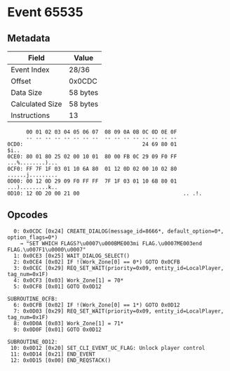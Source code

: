 # Event 65535

## Metadata

| Field           | Value    |
|-----------------|----------|
| Event Index     | 28/36    |
| Offset          | 0x0CDC   |
| Data Size       | 58 bytes |
| Calculated Size | 58 bytes |
| Instructions    | 13       |

```
      00 01 02 03 04 05 06 07  08 09 0A 0B 0C 0D 0E 0F
      -- -- -- -- -- -- -- --  -- -- -- -- -- -- -- --
0CD0:                                      24 69 80 01              $i..
0CE0: 80 01 80 25 02 00 10 01  80 00 FB 0C 29 09 F0 FF  ...%........)...
0CF0: FF 7F 1F 03 01 10 6A 80  01 12 0D 02 00 10 02 80  ......j.........
0D00: 00 12 0D 29 09 F0 FF FF  7F 1F 03 01 10 6B 80 01  ...).........k..
0D10: 12 0D 20 00 21 00                                 .. .!.          
```

## Opcodes

```
  0: 0x0CDC [0x24] CREATE_DIALOG(message_id=8666*, default_option=0*, option_flags=0*)
    → "SET WHICH FLAGS?\u0007\u000BME003mi FLAG.\u0007ME003end FLAG.\u007F1\u0000\u0007"
  1: 0x0CE3 [0x25] WAIT_DIALOG_SELECT()
  2: 0x0CE4 [0x02] IF !(Work_Zone[0] == 0*) GOTO 0x0CFB
  3: 0x0CEC [0x29] REQ_SET_WAIT(priority=0x09, entity_id=LocalPlayer, tag_num=0x1F)
  4: 0x0CF3 [0x03] Work_Zone[1] = 70*
  5: 0x0CF8 [0x01] GOTO 0x0D12

SUBROUTINE_0CFB:
  6: 0x0CFB [0x02] IF !(Work_Zone[0] == 1*) GOTO 0x0D12
  7: 0x0D03 [0x29] REQ_SET_WAIT(priority=0x09, entity_id=LocalPlayer, tag_num=0x1F)
  8: 0x0D0A [0x03] Work_Zone[1] = 71*
  9: 0x0D0F [0x01] GOTO 0x0D12

SUBROUTINE_0D12:
 10: 0x0D12 [0x20] SET_CLI_EVENT_UC_FLAG: Unlock player control
 11: 0x0D14 [0x21] END_EVENT
 12: 0x0D15 [0x00] END_REQSTACK()
```
